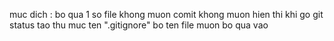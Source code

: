 
muc dich : bo qua 1 so file khong muon comit khong muon hien thi khi go git status
tao thu muc ten ".gitignore" bo ten file muon bo qua vao